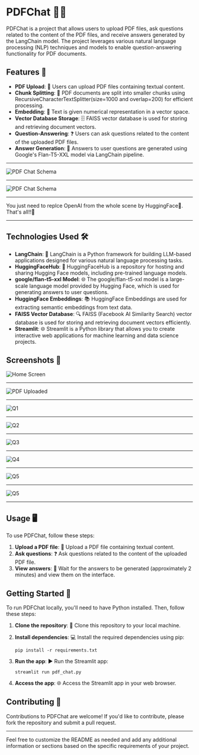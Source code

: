 # PDFChat 📄💬

PDFChat is a project that allows users to upload PDF files, ask questions related to the content of the PDF files, and receive answers generated by the LangChain model. The project leverages various natural language processing (NLP) techniques and models to enable question-answering functionality for PDF documents.

## Features 🚀

- **PDF Upload**: 📁 Users can upload PDF files containing textual content.
- **Chunk Splitting**: 🔖 PDF documents are split into smaller chunks using RecursiveCharacterTextSplitter(size=1000 and overlap=200) for efficient processing.
- **Embedding**: 🫙 Text is given numerical representation in a vector space.
- **Vector Database Storage**: 🗄️ FAISS vector database is used for storing and retrieving document vectors.
- **Question-Answering**: ❓ Users can ask questions related to the content of the uploaded PDF files.
- **Answer Generation**: 🧠 Answers to user questions are generated using Google's Flan-T5-XXL model via LangChain pipeline.

---

![PDF Chat Schema](https://www.datascienceengineer.com/_next/image?url=%2Fblog%2Fchat-with-documents%2FLangChainWithPdf.png&w=3840&q=75)

---

![PDF Chat Schema](https://datasciencedojo.com/wp-content/uploads/QA-Chahtbot-Architecture.png)

---

You just need to replce OpenAI from the whole scene by HuggingFace🤗. That's all!!💫

---

## Technologies Used 🛠️

- **LangChain**: 📝 LangChain is a Python framework for building LLM-based applications designed for various natural language processing tasks.
- **HuggingFaceHub**: 🤗 HuggingFaceHub is a repository for hosting and sharing Hugging Face models, including pre-trained language models.
- **google/flan-t5-xxl Model**: 🌐 The google/flan-t5-xxl model is a large-scale language model provided by Hugging Face, which is used for generating answers to user questions.
- **HuggingFace Embeddings**: 📚 HuggingFace Embeddings are used for extracting semantic embeddings from text data.
- **FAISS Vector Database**: 🔍 FAISS (Facebook AI Similarity Search) vector database is used for storing and retrieving document vectors efficiently.
- **Streamlit**: 🌐 Streamlit is a Python library that allows you to create interactive web applications for machine learning and data science projects.

## Screenshots 📸
![Home Screen](https://github.com/SrijanShovit/PDFChat/blob/main/Screenshots/Screenshot%20(52).png)

---

![PDF Uploaded](https://github.com/SrijanShovit/PDFChat/blob/main/Screenshots/Screenshot%20(44).png)

---

![Q1](https://github.com/SrijanShovit/PDFChat/blob/main/Screenshots/Screenshot%20(45).png)

---

![Q2](https://github.com/SrijanShovit/PDFChat/blob/main/Screenshots/Screenshot%20(46).png)

---

![Q3](https://github.com/SrijanShovit/PDFChat/blob/main/Screenshots/Screenshot%20(49).png)

---

![Q4](https://github.com/SrijanShovit/PDFChat/blob/main/Screenshots/Screenshot%20(50).png)

---

![Q5](https://github.com/SrijanShovit/PDFChat/blob/main/Screenshots/Screenshot%20(47).png)

---

![Q5](https://github.com/SrijanShovit/PDFChat/blob/main/Screenshots/Screenshot%20(51).png)

---


## Usage 🖥️

To use PDFChat, follow these steps:

1. **Upload a PDF file**: 📂 Upload a PDF file containing textual content.
2. **Ask questions**: ❓ Ask questions related to the content of the uploaded PDF file.
3. **View answers**: 👀 Wait for the answers to be generated (approximately 2 minutes) and view them on the interface.

## Getting Started 🚀

To run PDFChat locally, you'll need to have Python installed. Then, follow these steps:

1. **Clone the repository**: 📁 Clone this repository to your local machine.
2. **Install dependencies**: 💻 Install the required dependencies using pip:

   ```
   pip install -r requirements.txt
   ```

3. **Run the app**: ▶️ Run the Streamlit app:

   ```
   streamlit run pdf_chat.py
   ```

4. **Access the app**: 🌐 Access the Streamlit app in your web browser.

## Contributing 🤝

Contributions to PDFChat are welcome! If you'd like to contribute, please fork the repository and submit a pull request.

---

Feel free to customize the README as needed and add any additional information or sections based on the specific requirements of your project.
